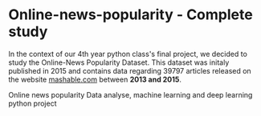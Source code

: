 # Online-news-popularity - Complete study

In the context of our 4th year python class's final project, we decided to study the Online-News Popularity Dataset. 
This dataset was initaly published in 2015 and contains data regarding 39797 articles released on the website [mashable.com](https://mashable.com/) between **2013 and 2015**.

Online news popularity Data analyse, machine learning and deep learning python project
